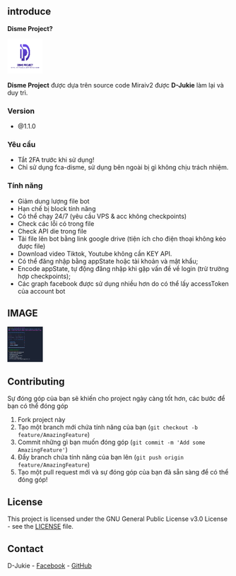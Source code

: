 ## introduce
<p><strong>Disme Project?</strong></p>
<img src="home/home.jpg" alt="Logo" width="80" height="80">
<p>
	
<strong>Disme Project</strong> được dựa trên source code Miraiv2 được <strong>D-Jukie</strong> làm lại và duy trì.
</p>

### Version

- @1.1.0

### Yêu cầu

- Tắt 2FA trước khi sử dụng!
- Chỉ sử dụng fca-disme, sử dụng bên ngoài bị gì không chịu trách nhiệm.

### Tính năng

- Giảm dung lượng file bot
- Hạn chế bị block tính năng
- Có thể chạy 24/7 (yêu cầu VPS & acc không checkpoints)
- Check các lỗi có trong file
- Check API die trong file
- Tải file lên bot bằng link google drive (tiện ích cho điện thoại không kéo được file)
- Download video Tiktok, Youtube không cần KEY API.
- Có thể đăng nhập bằng appState hoặc tài khoản và mật khẩu;
- Encode appState, tự động đăng nhập khi gặp vấn đề về login (trừ trường hợp checkpoints);
- Các graph facebook được sử dụng nhiều hơn do có thể lấy accessToken của account bot

## IMAGE
<img src="home/readme.png" alt="Logo" width="80" height="80">

## Contributing

Sự đóng góp của bạn sẽ khiến cho project ngày càng tốt hơn, các bước để bạn có thể đóng góp

1. Fork project này
2. Tạo một branch mới chứa tính năng của bạn (`git checkout -b feature/AmazingFeature`)
3. Commit những gì bạn muốn đóng góp (`git commit -m 'Add some AmazingFeature'`)
4. Đẩy branch chứa tính năng của bạn lên (`git push origin feature/AmazingFeature`)
5. Tạo một pull request mới và sự đóng góp của bạn đã sẵn sàng để có thể đóng góp!

<!-- LICENSE -->
## License

This project is licensed under the GNU General Public License v3.0 License - see the [LICENSE](LICENSE) file.

<!-- CONTACT -->
## Contact

D-Jukie - [Facebook](https://facebook.com/PhamVanDien.User) - [GitHub](https://github.com/D-Jukie)